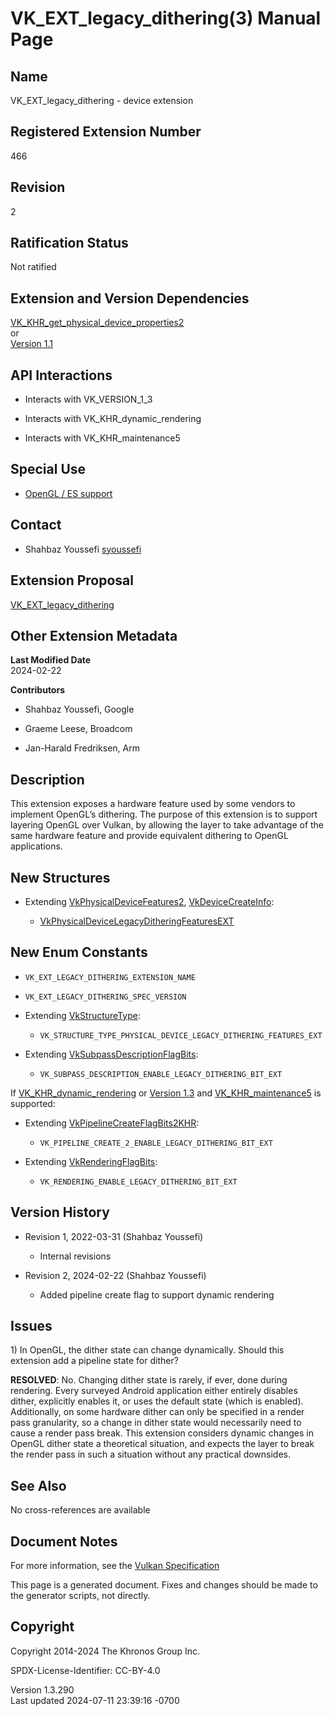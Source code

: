 # VK_EXT_legacy_dithering(3) Manual Page

## Name

VK_EXT_legacy_dithering - device extension



## <a href="#_registered_extension_number" class="anchor"></a>Registered Extension Number

466

## <a href="#_revision" class="anchor"></a>Revision

2

## <a href="#_ratification_status" class="anchor"></a>Ratification Status

Not ratified

## <a href="#_extension_and_version_dependencies" class="anchor"></a>Extension and Version Dependencies

[VK_KHR_get_physical_device_properties2](https://registry.khronos.org/vulkan/specs/1.3-extensions/man/html/VK_KHR_get_physical_device_properties2.html)  
or  
[Version 1.1](#versions-1.1)  

## <a href="#_api_interactions" class="anchor"></a>API Interactions

- Interacts with VK_VERSION_1_3

- Interacts with VK_KHR_dynamic_rendering

- Interacts with VK_KHR_maintenance5

## <a href="#_special_use" class="anchor"></a>Special Use

- <a
  href="https://registry.khronos.org/vulkan/specs/1.3-extensions/html/vkspec.html#extendingvulkan-compatibility-specialuse"
  target="_blank" rel="noopener">OpenGL / ES support</a>

## <a href="#_contact" class="anchor"></a>Contact

- Shahbaz Youssefi <a
  href="https://github.com/KhronosGroup/Vulkan-Docs/issues/new?body=%5BVK_EXT_legacy_dithering%5D%20@syoussefi%0A*Here%20describe%20the%20issue%20or%20question%20you%20have%20about%20the%20VK_EXT_legacy_dithering%20extension*"
  target="_blank" rel="nofollow noopener"><em></em>syoussefi</a>

## <a href="#_extension_proposal" class="anchor"></a>Extension Proposal

[VK_EXT_legacy_dithering](https://github.com/KhronosGroup/Vulkan-Docs/tree/main/proposals/VK_EXT_legacy_dithering.adoc)

## <a href="#_other_extension_metadata" class="anchor"></a>Other Extension Metadata

**Last Modified Date**  
2024-02-22

**Contributors**  
- Shahbaz Youssefi, Google

- Graeme Leese, Broadcom

- Jan-Harald Fredriksen, Arm

## <a href="#_description" class="anchor"></a>Description

This extension exposes a hardware feature used by some vendors to
implement OpenGL’s dithering. The purpose of this extension is to
support layering OpenGL over Vulkan, by allowing the layer to take
advantage of the same hardware feature and provide equivalent dithering
to OpenGL applications.

## <a href="#_new_structures" class="anchor"></a>New Structures

- Extending [VkPhysicalDeviceFeatures2](https://registry.khronos.org/vulkan/specs/1.3-extensions/man/html/VkPhysicalDeviceFeatures2.html),
  [VkDeviceCreateInfo](https://registry.khronos.org/vulkan/specs/1.3-extensions/man/html/VkDeviceCreateInfo.html):

  - [VkPhysicalDeviceLegacyDitheringFeaturesEXT](https://registry.khronos.org/vulkan/specs/1.3-extensions/man/html/VkPhysicalDeviceLegacyDitheringFeaturesEXT.html)

## <a href="#_new_enum_constants" class="anchor"></a>New Enum Constants

- `VK_EXT_LEGACY_DITHERING_EXTENSION_NAME`

- `VK_EXT_LEGACY_DITHERING_SPEC_VERSION`

- Extending [VkStructureType](https://registry.khronos.org/vulkan/specs/1.3-extensions/man/html/VkStructureType.html):

  - `VK_STRUCTURE_TYPE_PHYSICAL_DEVICE_LEGACY_DITHERING_FEATURES_EXT`

- Extending
  [VkSubpassDescriptionFlagBits](https://registry.khronos.org/vulkan/specs/1.3-extensions/man/html/VkSubpassDescriptionFlagBits.html):

  - `VK_SUBPASS_DESCRIPTION_ENABLE_LEGACY_DITHERING_BIT_EXT`

If [VK_KHR_dynamic_rendering](https://registry.khronos.org/vulkan/specs/1.3-extensions/man/html/VK_KHR_dynamic_rendering.html) or [Version
1.3](#versions-1.3) and [VK_KHR_maintenance5](https://registry.khronos.org/vulkan/specs/1.3-extensions/man/html/VK_KHR_maintenance5.html)
is supported:

- Extending
  [VkPipelineCreateFlagBits2KHR](https://registry.khronos.org/vulkan/specs/1.3-extensions/man/html/VkPipelineCreateFlagBits2KHR.html):

  - `VK_PIPELINE_CREATE_2_ENABLE_LEGACY_DITHERING_BIT_EXT`

- Extending [VkRenderingFlagBits](https://registry.khronos.org/vulkan/specs/1.3-extensions/man/html/VkRenderingFlagBits.html):

  - `VK_RENDERING_ENABLE_LEGACY_DITHERING_BIT_EXT`

## <a href="#_version_history" class="anchor"></a>Version History

- Revision 1, 2022-03-31 (Shahbaz Youssefi)

  - Internal revisions

- Revision 2, 2024-02-22 (Shahbaz Youssefi)

  - Added pipeline create flag to support dynamic rendering

## <a href="#_issues" class="anchor"></a>Issues

1\) In OpenGL, the dither state can change dynamically. Should this
extension add a pipeline state for dither?

**RESOLVED**: No. Changing dither state is rarely, if ever, done during
rendering. Every surveyed Android application either entirely disables
dither, explicitly enables it, or uses the default state (which is
enabled). Additionally, on some hardware dither can only be specified in
a render pass granularity, so a change in dither state would necessarily
need to cause a render pass break. This extension considers dynamic
changes in OpenGL dither state a theoretical situation, and expects the
layer to break the render pass in such a situation without any practical
downsides.

## <a href="#_see_also" class="anchor"></a>See Also

No cross-references are available

## <a href="#_document_notes" class="anchor"></a>Document Notes

For more information, see the <a
href="https://registry.khronos.org/vulkan/specs/1.3-extensions/html/vkspec.html#VK_EXT_legacy_dithering"
target="_blank" rel="noopener">Vulkan Specification</a>

This page is a generated document. Fixes and changes should be made to
the generator scripts, not directly.

## <a href="#_copyright" class="anchor"></a>Copyright

Copyright 2014-2024 The Khronos Group Inc.

SPDX-License-Identifier: CC-BY-4.0

Version 1.3.290  
Last updated 2024-07-11 23:39:16 -0700
